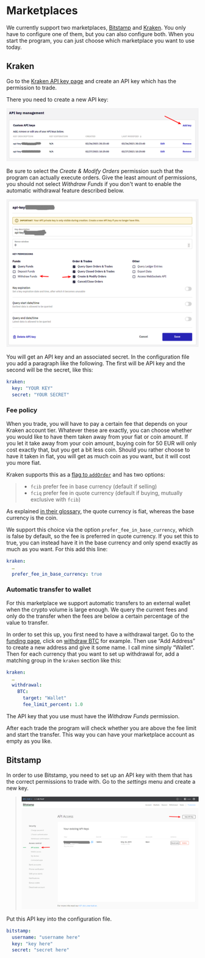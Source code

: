  
# Marketplaces

We currently support two marketplaces, [Bitstamp](https://bitstamp.net/) and [Kraken](https://kraken.com). You only have to configure one of them, but you can also configure both. When you start the program, you can just choose which marketplace you want to use today.

## Kraken

Go to the [Kraken API key page](https://www.kraken.com/u/security/api) and create an API key which has the permission to trade.

There you need to create a new API key:

![](kraken-api-keys.png)

Be sure to select the _Create & Modify Orders_ permission such that the program can actually execute orders. Give the least amount of permissions, you should not select _Withdraw Funds_ if you don't want to enable the automatic withdrawal feature described below.

![](kraken-api-settings.png)

You will get an API key and an associated secret. In the configuration file you add a paragraph like the following. The first will be API key and the second will be the secret, like this:

```yaml
kraken:
  key: "YOUR KEY"
  secret: "YOUR SECRET"
```

### Fee policy

When you trade, you will have to pay a certain fee that depends on your Kraken account tier. Whatever these are exactly, you can choose whether you would like to have them taken away from your fiat or coin amount. If you let it take away from your coin amount, buying coin for 50 EUR will only cost exactly that, but you get a bit less coin. Should you rather choose to have it taken in fiat, you will get as much coin as you want, but it will cost you more fiat.

Kraken supports this as a [flag to `addOrder`](https://docs.kraken.com/rest/#operation/addOrder) and has two options:

> - `fcib` prefer fee in base currency (default if selling)
> - `fciq` prefer fee in quote currency (default if buying, mutually exclusive with `fcib`)

As explained [in their glossary](https://support.kraken.com/hc/en-us/articles/115000364388-Trading-glossary), the quote currency is fiat, whereas the base currency is the coin.

We support this choice via the option `prefer_fee_in_base_currency`, which is false by default, so the fee is preferred in quote currency. If you set this to true, you can instead have it in the base currency and only spend exactly as much as you want. For this add this line:

```yaml
kraken:
  …
  prefer_fee_in_base_currency: true
```

### Automatic transfer to wallet

For this marketplace we support automatic transfers to an external wallet when the crypto volume is large enough. We query the current fees and only do the transfer when the fees are below a certain percentage of the value to transfer.

In order to set this up, you first need to have a withdrawal target. Go to the [funding page](https://www.kraken.com/u/funding), click on [withdraw BTC](https://www.kraken.com/u/funding/withdraw?asset=BTC) for example. Then use “Add Address” to create a new address and give it some name. I call mine simply “Wallet”. Then for each currency that you want to set up withdrawal for, add a matching group in the `kraken` section like this:

```yaml
kraken:
  …
  withdrawal:
    BTC:
      target: "Wallet"
      fee_limit_percent: 1.0
```

The API key that you use must have the _Withdraw Funds_ permission.

After each trade the program will check whether you are above the fee limit and start the transfer. This way you can have your marketplace account as empty as you like.

## Bitstamp

In order to use Bitstamp, you need to set up an API key with them that has the correct permissions to trade with. Go to the *settings* menu and create a new key.

> ![](screenshot-bitstamp-api-key.png)

Put this API key into the configuration file.

```yaml
bitstamp:
  username: "username here"
  key: "key here"
  secret: "secret here"
```